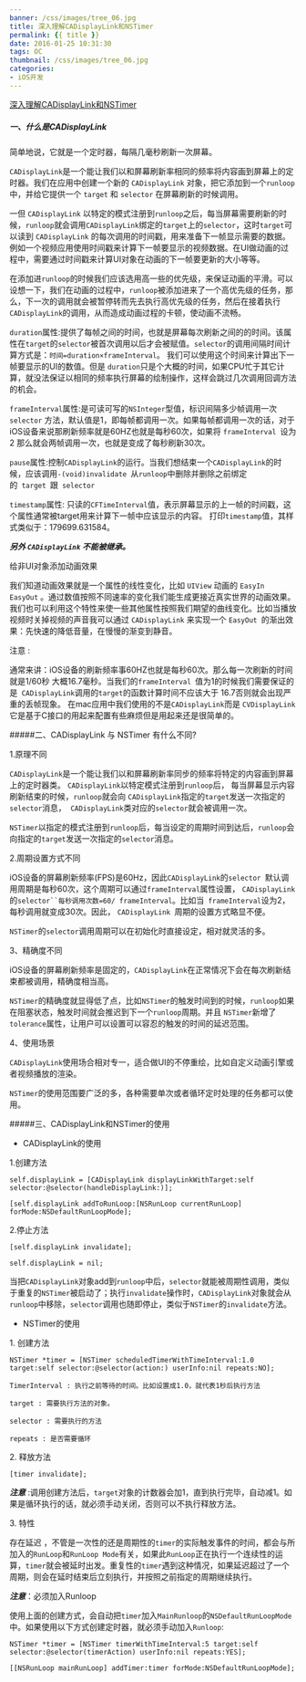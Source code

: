 ```yaml
---
banner: /css/images/tree_06.jpg
title: 深入理解CADisplayLink和NSTimer
permalink: {{ title }}
date: 2016-01-25 10:31:30
tags: OC
thumbnail: /css/images/tree_06.jpg
categories:
- iOS开发
---
```


[深入理解CADisplayLink和NSTimer](https://www.cnblogs.com/oc-bowen/p/8665465.html)

##### 一、什么是CADisplayLink 

简单地说，它就是一个定时器，每隔几毫秒刷新一次屏幕。 

`CADisplayLink`是一个能让我们以和屏幕刷新率相同的频率将内容画到屏幕上的定时器。我们在应用中创建一个新的 `CADisplayLink` 对象，把它添加到一个`runloop`中，并给它提供一个 `target` 和 `selector` 在屏幕刷新的时候调用。 

一但 `CADisplayLink` 以特定的模式注册到`runloop`之后，每当屏幕需要刷新的时候，`runloop`就会调用`CADisplayLink`绑定的`target`上的`selector`，这时`target`可以读到 `CADisplayLink` 的每次调用的时间戳，用来准备下一帧显示需要的数据。例如一个视频应用使用时间戳来计算下一帧要显示的视频数据。在UI做动画的过程中，需要通过时间戳来计算UI对象在动画的下一帧要更新的大小等等。 

在添加进`runloop`的时候我们应该选用高一些的优先级，来保证动画的平滑。可以设想一下，我们在动画的过程中，`runloop`被添加进来了一个高优先级的任务，那么，下一次的调用就会被暂停转而先去执行高优先级的任务，然后在接着执行`CADisplayLink`的调用，从而造成动画过程的卡顿，使动画不流畅。 

`duration`属性:提供了每帧之间的时间，也就是屏幕每次刷新之间的的时间。该属性在`target`的`selector`被首次调用以后才会被赋值。`selector`的调用间隔时间计算方式是：`时间=duration×frameInterval`。 我们可以使用这个时间来计算出下一帧要显示的UI的数值。但是 `duration`只是个大概的时间，如果CPU忙于其它计算，就没法保证以相同的频率执行屏幕的绘制操作，这样会跳过几次调用回调方法的机会。 

`frameInterval`属性:是可读可写的`NSInteger`型值，标识间隔多少帧调用一次`selector` 方法，默认值是1，即每帧都调用一次。如果每帧都调用一次的话，对于iOS设备来说那刷新频率就是60HZ也就是每秒60次，如果将 `frameInterval `设为2 那么就会两帧调用一次，也就是变成了每秒刷新30次。 

`pause`属性:控制`CADisplayLink`的运行。当我们想结束一个`CADisplayLink`的时候，应该调用`-(void)invalidate `从`runloop`中删除并删除之前绑定的` target `跟` selector `

`timestamp`属性: 只读的`CFTimeInterval`值，表示屏幕显示的上一帧的时间戳，这个属性通常被target用来计算下一帧中应该显示的内容。 打印`timestamp`值，其样式类似于：179699.631584。 

<!--more-->

***另外 `CADisplayLink` 不能被继承。***

给非UI对象添加动画效果 

我们知道动画效果就是一个属性的线性变化，比如 `UIView` 动画的 `EasyIn EasyOut` 。通过数值按照不同速率的变化我们能生成更接近真实世界的动画效果。我们也可以利用这个特性来使一些其他属性按照我们期望的曲线变化。比如当播放视频时关掉视频的声音我可以通过 `CADisplayLink` 来实现一个 `EasyOut `的渐出效果：先快速的降低音量，在慢慢的渐变到静音。 

注意 :

通常来讲：iOS设备的刷新频率事60HZ也就是每秒60次。那么每一次刷新的时间就是1/60秒 大概16.7毫秒。当我们的`frameInterval `值为1的时候我们需要保证的是` CADisplayLink`调用的`target`的函数计算时间不应该大于 16.7否则就会出现严重的丢帧现象。 在mac应用中我们使用的不是`CADisplayLink`而是 `CVDisplayLink`它是基于C接口的用起来配置有些麻烦但是用起来还是很简单的。 

#####二、CADisplayLink 与 NSTimer 有什么不同? 

1.原理不同 

`CADisplayLink`是一个能让我们以和屏幕刷新率同步的频率将特定的内容画到屏幕上的定时器类。 `CADisplayLink`以特定模式注册到`runloop`后， 每当屏幕显示内容刷新结束的时候，`runloop`就会向 `CADisplayLink`指定的`target`发送一次指定的`selector`消息，  `CADisplayLink`类对应的`selector`就会被调用一次。 

`NSTimer`以指定的模式注册到`runloop`后，每当设定的周期时间到达后，`runloop`会向指定的`target`发送一次指定的`selector`消息。 

2.周期设置方式不同

iOS设备的屏幕刷新频率(FPS)是60Hz，因此`CADisplayLink`的`selector `默认调用周期是每秒60次，这个周期可以通过`frameInterval`属性设置， `CADisplayLink`的`selector``每秒调用次数=60/ frameInterval`。比如当` frameInterval`设为2，每秒调用就变成30次。因此， `CADisplayLink `周期的设置方式略显不便。 

`NSTimer`的`selector`调用周期可以在初始化时直接设定，相对就灵活的多。 

3、精确度不同

iOS设备的屏幕刷新频率是固定的，`CADisplayLink`在正常情况下会在每次刷新结束都被调用，精确度相当高。 

`NSTimer`的精确度就显得低了点，比如`NSTimer`的触发时间到的时候，`runloop`如果在阻塞状态，触发时间就会推迟到下一个`runloop`周期。并且 `NSTimer`新增了`tolerance`属性，让用户可以设置可以容忍的触发的时间的延迟范围。 

4、使用场景

`CADisplayLink`使用场合相对专一，适合做UI的不停重绘，比如自定义动画引擎或者视频播放的渲染。 

`NSTimer`的使用范围要广泛的多，各种需要单次或者循环定时处理的任务都可以使用。 

#####三、CADisplayLink和NSTimer的使用 

- CADisplayLink的使用 

1.创建方法 
```
self.displayLink = [CADisplayLink displayLinkWithTarget:self selector:@selector(handleDisplayLink:)]; 

[self.displayLink addToRunLoop:[NSRunLoop currentRunLoop] forMode:NSDefaultRunLoopMode]; 
```
2.停止方法 
```
[self.displayLink invalidate]; 

self.displayLink = nil; 
```
当把`CADisplayLink`对象add到`runloop`中后，`selector`就能被周期性调用，类似于重复的`NSTimer`被启动了；执行`invalidate`操作时，`CADisplayLink`对象就会从`runloop`中移除，`selector`调用也随即停止，类似于`NSTimer`的`invalidate`方法。 

- NSTimer的使用 

1. 创建方法 
```
NSTimer *timer = [NSTimer scheduledTimerWithTimeInterval:1.0 target:self selector:@selector(action:) userInfo:nil repeats:NO]; 

TimerInterval : 执行之前等待的时间。比如设置成1.0，就代表1秒后执行方法 

target : 需要执行方法的对象。 

selector : 需要执行的方法 

repeats : 是否需要循环 
```
2. 释放方法 
```
[timer invalidate]; 
```
***注意*** :调用创建方法后，`target`对象的计数器会加1，直到执行完毕，自动减1。如果是循环执行的话，就必须手动关闭，否则可以不执行释放方法。 

3. 特性 

存在延迟 ，不管是一次性的还是周期性的`timer`的实际触发事件的时间，都会与所加入的`RunLoop`和`RunLoop Mode`有关，如果此`RunLoop`正在执行一个连续性的运算，`timer`就会被延时出发。重复性的`timer`遇到这种情况，如果延迟超过了一个周期，则会在延时结束后立刻执行，并按照之前指定的周期继续执行。 

***注意***：必须加入Runloop 

使用上面的创建方式，会自动把`timer`加入`MainRunloop`的`NSDefaultRunLoopMode`中。如果使用以下方式创建定时器，就必须手动加入`Runloop`: 
```
NSTimer *timer = [NSTimer timerWithTimeInterval:5 target:self selector:@selector(timerAction) userInfo:nil repeats:YES]; 

[[NSRunLoop mainRunLoop] addTimer:timer forMode:NSDefaultRunLoopMode];
```